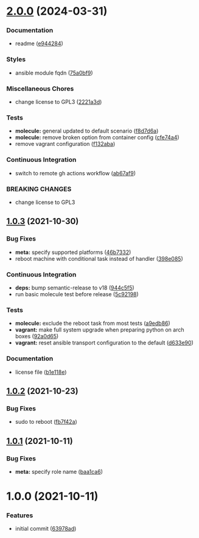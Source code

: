 # [2.0.0](https://github.com/gliech/networkd-bridge-ansible-role/compare/v1.0.3...v2.0.0) (2024-03-31)


### Documentation

* readme ([e944284](https://github.com/gliech/networkd-bridge-ansible-role/commit/e9442847e025db447584e04aa62303e67d7cf08e))


### Styles

* ansible module fqdn ([75a0bf9](https://github.com/gliech/networkd-bridge-ansible-role/commit/75a0bf9c39f5864c86cfc9ab7d52a494537e2954))


### Miscellaneous Chores

* change license to GPL3 ([2221a3d](https://github.com/gliech/networkd-bridge-ansible-role/commit/2221a3db59e1be1c97b6cb94223709e7b00bc359))


### Tests

* **molecule:** general updated to default scenario ([f8d7d6a](https://github.com/gliech/networkd-bridge-ansible-role/commit/f8d7d6a48757d26194d09d462f1d39cc249ec72a))
* **molecule:** remove broken option from container config ([cfe74a4](https://github.com/gliech/networkd-bridge-ansible-role/commit/cfe74a492fb0dd9212168f7030eb44678550989e))
* remove vagrant configuration ([f132aba](https://github.com/gliech/networkd-bridge-ansible-role/commit/f132aba15e86b7f86a162c6ff41a6a0250c0f5cf))


### Continuous Integration

* switch to remote gh actions workflow ([ab67af9](https://github.com/gliech/networkd-bridge-ansible-role/commit/ab67af98208b21495efd8826123d799d30d8d9c1))


### BREAKING CHANGES

* change license to GPL3

## [1.0.3](https://github.com/gliech/networkd-bridge-ansible-role/compare/v1.0.2...v1.0.3) (2021-10-30)


### Bug Fixes

* **meta:** specify supported platforms ([46b7332](https://github.com/gliech/networkd-bridge-ansible-role/commit/46b733226a913c76ba75d53678f29378215bd3bb))
* reboot machine with conditional task instead of handler ([398e085](https://github.com/gliech/networkd-bridge-ansible-role/commit/398e085ff97abde4dabb1b0a9097537a1a00fb83))


### Continuous Integration

* **deps:** bump semantic-release to v18 ([944c5f5](https://github.com/gliech/networkd-bridge-ansible-role/commit/944c5f57dc4962cd3a310ddda666ad7f5b8bc1f1))
* run basic molecule test before release ([5c92198](https://github.com/gliech/networkd-bridge-ansible-role/commit/5c921982002b5208363edba1bd0bb676f0434f4b))


### Tests

* **molecule:** exclude the reboot task from most tests ([a9edb86](https://github.com/gliech/networkd-bridge-ansible-role/commit/a9edb867b7eb169727a04c9595d6c7afce2278ba))
* **vagrant:** make full system upgrade when preparing python on arch boxes ([92a0d65](https://github.com/gliech/networkd-bridge-ansible-role/commit/92a0d6569a6846a662b059d00c78cfd99a1a68ae))
* **vagrant:** reset ansible transport configuration to the default ([d633e90](https://github.com/gliech/networkd-bridge-ansible-role/commit/d633e90abf96e84165028bbee6908725630fc395))


### Documentation

* license file ([b1e118e](https://github.com/gliech/networkd-bridge-ansible-role/commit/b1e118ea5d368382949b645bddeb95fd7a4c2398))

## [1.0.2](https://github.com/gliech/networkd-bridge-ansible-role/compare/v1.0.1...v1.0.2) (2021-10-23)


### Bug Fixes

* sudo to reboot ([fb7f42a](https://github.com/gliech/networkd-bridge-ansible-role/commit/fb7f42ac380cabe7f12171adfc6a248fa021df75))

## [1.0.1](https://github.com/gliech/networkd-bridge-ansible-role/compare/v1.0.0...v1.0.1) (2021-10-11)


### Bug Fixes

* **meta:** specify role name ([baa1ca6](https://github.com/gliech/networkd-bridge-ansible-role/commit/baa1ca6b6cf9794e6b3eebb7e70e56ad1914f778))

# 1.0.0 (2021-10-11)


### Features

* initial commit ([63978ad](https://github.com/gliech/networkd-bridge-ansible-role/commit/63978add2f18c9af0c4738384213fb9f983a8357))
